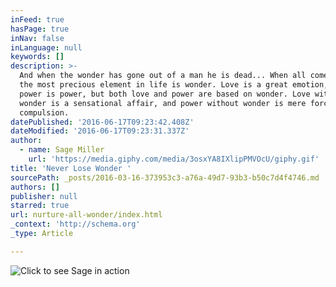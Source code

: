 ```yaml
---
inFeed: true
hasPage: true
inNav: false
inLanguage: null
keywords: []
description: >-
  And when the wonder has gone out of a man he is dead... When all comes to all,
  the most precious element in life is wonder. Love is a great emotion, and
  power is power, but both love and power are based on wonder. Love without
  wonder is a sensational affair, and power without wonder is mere force and
  compulsion.
datePublished: '2016-06-17T09:23:42.408Z'
dateModified: '2016-06-17T09:23:31.337Z'
author:
  - name: Sage Miller
    url: 'https://media.giphy.com/media/3osxYA8IXlipPMVOcU/giphy.gif'
title: 'Never Lose Wonder '
sourcePath: _posts/2016-03-16-373953c3-a76a-49d7-93b3-b50c7d4f4746.md
authors: []
publisher: null
starred: true
url: nurture-all-wonder/index.html
_context: 'http://schema.org'
_type: Article

---
```

![Click to see Sage in action](https://s3-us-west-2.amazonaws.com/the-grid-img/p/5cafb32ff49f947a25425ac6adb4eb28bc19250c.png)